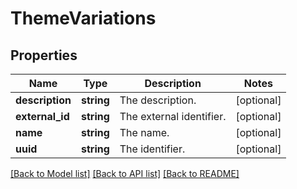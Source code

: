 # ThemeVariations

## Properties
Name | Type | Description | Notes
------------ | ------------- | ------------- | -------------
**description** | **string** | The description. | [optional] 
**external_id** | **string** | The external identifier. | [optional] 
**name** | **string** | The name. | [optional] 
**uuid** | **string** | The identifier. | [optional] 

[[Back to Model list]](../../README.md#documentation-for-models) [[Back to API list]](../../README.md#documentation-for-api-endpoints) [[Back to README]](../../README.md)

